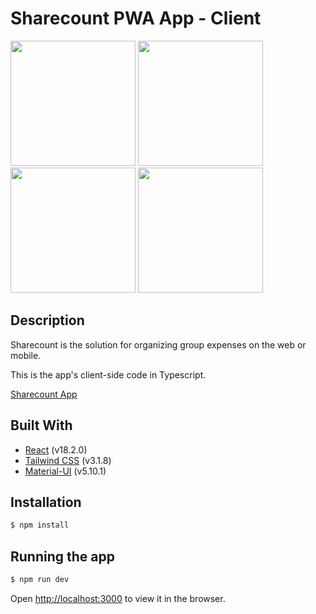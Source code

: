 # Sharecount PWA App - Client

<div>
<img src="public/screenshots/Sharecounts.jpg" width="200"/>
<img src="public/screenshots/Expenses.jpg" width="200"/>
<img src="public/screenshots/Balance.jpg" width="200"/>
<img src="public/screenshots/Refund.jpg" width="200"/>
</div>

## Description
Sharecount is the solution for organizing group expenses on the web or mobile.<br>

This is the app's client-side code in Typescript.

[Sharecount App](https://sharecount-client.herokuapp.com/)


## Built With
- [React](https://reactjs.org/) (v18.2.0)
- [Tailwind CSS](https://tailwindcss.com/) (v3.1.8)
- [Material-UI](https://mui.com/) (v5.10.1)


## Installation
```bash
$ npm install
```


## Running the app
```bash
$ npm run dev
```

Open [http://localhost:3000](http://localhost:3000) to view it in the browser.
